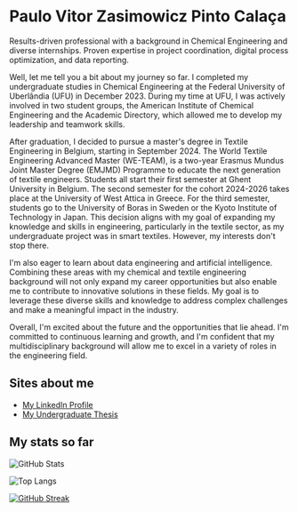 
# Paulo Vitor Zasimowicz Pinto Calaça

Results-driven professional with a background in Chemical Engineering and diverse internships. Proven expertise in project coordination, digital process optimization, and data reporting.

Well, let me tell you a bit about my journey so far. I completed my undergraduate studies in Chemical Engineering at the Federal University of Uberlândia (UFU) in December 2023. During my time at UFU, I was actively involved in two student groups, the American Institute of Chemical Engineering and the Academic Directory, which allowed me to develop my leadership and teamwork skills.

After graduation, I decided to pursue a master's degree in Textile Engineering in Belgium, starting in September 2024. The World Textile Engineering Advanced Master (WE-TEAM), is a two-year Erasmus Mundus Joint Master Degree (EMJMD) Programme to educate the next generation of textile engineers. Students all start their first semester at Ghent University in Belgium. The second semester for the cohort 2024-2026 takes place at the University of West Attica in Greece. For the third semester, students go to the University of Boras in Sweden or the Kyoto Institute of Technology in Japan.  This decision aligns with my goal of expanding my knowledge and skills in engineering, particularly in the textile sector, as my undergraduate project was in smart textiles. However, my interests don't stop there.

I'm also eager to learn about data engineering and artificial intelligence. Combining these areas with my chemical and textile engineering background will not only expand my career opportunities but also enable me to contribute to innovative solutions in these fields. My goal is to leverage these diverse skills and knowledge to address complex challenges and make a meaningful impact in the industry.

Overall, I'm excited about the future and the opportunities that lie ahead. I'm committed to continuous learning and growth, and I'm confident that my multidisciplinary background will allow me to excel in a variety of roles in the engineering field.

## Sites about me

- [My LinkedIn Profile](https://www.linkedin.com/in/paulocalaca/)
- [My Undergraduate Thesis](https://www.researchgate.net/publication/379508033_Uma_analise_descritiva_dos_texteis_inteligentes?_sg%5B0%5D=GrwRegg_xr6U3h_PZKxnbw2U4RA82V5Ch7eXWd2Ixix7FEWCwLAaz60Ttcojq6oPEDjEONmjhU0Vm-g9js48mnPfhOnxeREBENPxGHIC.cGe3j69FLlC2SJVWTRVDXNQ-zXQNgLZy6vWaVf4L7uoluW4nhsjpDjXV0-58fQG3Y3ZmpOZtLnwBOwI1w0iSGg&_tp=eyJjb250ZXh0Ijp7ImZpcnN0UGFnZSI6InByb2ZpbGUiLCJwYWdlIjoicHJvZmlsZSIsInByZXZpb3VzUGFnZSI6InByb2ZpbGUiLCJwb3NpdGlvbiI6InBhZ2VDb250ZW50In19)

## My stats so far

![GitHub Stats](https://github-readme-stats.vercel.app/api?username=paulozasimowicz&theme=transparent&bg_color=000&border_color=30A3DC&show_icons=true&icon_color=30A3DC&title_color=E94D5F&text_color=FFF)

![Top Langs](https://github-readme-stats-git-masterrstaa-rickstaa.vercel.app/api/top-langs/?username=paulozasimowicz&bg_color=000&border_color=30A3DC&title_color=E94D5F&text_color=FFF)

[![GitHub Streak](https://streak-stats.demolab.com/?user=paulozasimowicz&theme=bear&background=000&border=30A3DC&dates=FFF)](https://git.io/streak-stats)
